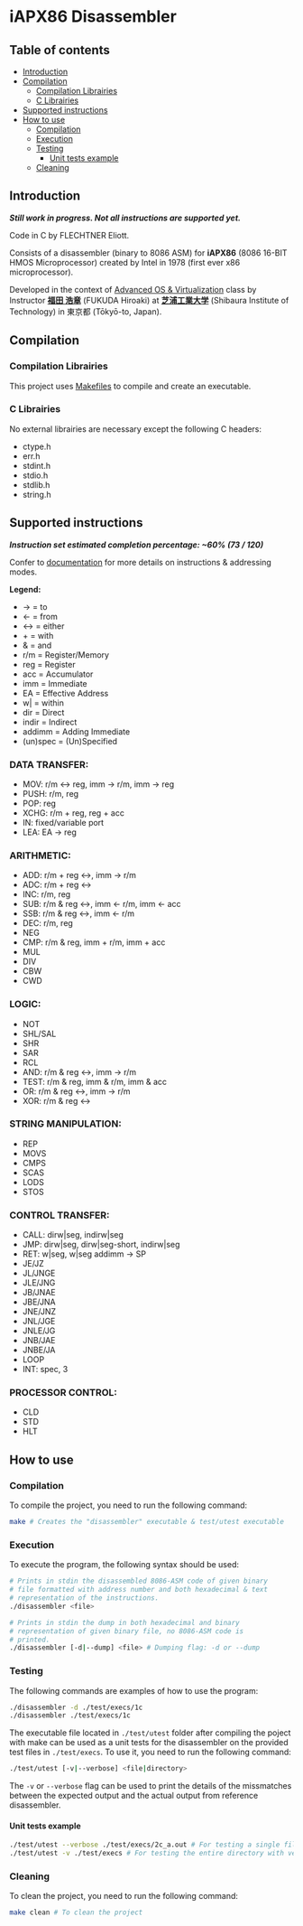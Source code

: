 # iAPX86 Disassembler

## Table of contents

- [Introduction](#introduction)
- [Compilation](#compilation)
  - [Compilation Librairies](#compilation-librairies)
  - [C Librairies](#c-librairies)
- [Supported instructions](#supported-instructions)
- [How to use](#how-to-use)
  - [Compilation](#compilation-1)
  - [Execution](#execution)
  - [Testing](#testing)
    - [Unit tests example](#unit-tests-example)
  - [Cleaning](#cleaning)

## Introduction

**_Still work in progress. Not all instructions are supported yet._**

Code in C by FLECHTNER Eliott.

Consists of a disassembler (binary to 8086 ASM) for **iAPX86** (8086 16-BIT HMOS Microprocessor) created by Intel in 1978 (first ever x86 microprocessor).

Developed in the context of [Advanced OS &amp; Virtualization](http://syllabus.sic.shibaura-it.ac.jp/syllabus/2023/din/138807.html?g=101) class by Instructor [**福田 浩章**](http://resea.shibaura-it.ac.jp/?2830ea708a1eddbb7e8bb6c2a366b751) (FUKUDA Hiroaki) at [**芝浦工業大学**](https://www.shibaura-it.ac.jp/en/) (Shibaura Institute of Technology) in 東京都 (Tōkyō-to, Japan).

## Compilation

### Compilation Librairies

This project uses [Makefiles](<https://www.wikiwand.com/en/Make_(software)>) to compile and create an executable.

### C Librairies

No external librairies are necessary except the following C headers:

- ctype.h
- err.h
- stdint.h
- stdio.h
- stdlib.h
- string.h

## Supported instructions

**_Instruction set estimated completion percentage: ~60% (73 / 120)_**

Confer to [documentation](./doc/iAPX86.pdf) for more details on instructions & addressing modes.

**Legend:**
- -> = to
- <- = from
- <-> = either
- \+ = with
- & = and
- r/m = Register/Memory
- reg = Register
- acc = Accumulator
- imm = Immediate
- EA = Effective Address
- w| = within
- dir = Direct
- indir = Indirect
- addimm = Adding Immediate
- (un)spec = (Un)Specified

### DATA TRANSFER:

- MOV: r/m <-> reg, imm -> r/m, imm -> reg
- PUSH: r/m, reg
- POP: reg
- XCHG: r/m + reg, reg + acc
- IN: fixed/variable port
- LEA: EA -> reg

### ARITHMETIC:

- ADD: r/m + reg <->, imm -> r/m
- ADC: r/m + reg <->
- INC: r/m, reg
- SUB: r/m & reg <->, imm <- r/m, imm <- acc
- SSB: r/m & reg <->, imm <- r/m
- DEC: r/m, reg
- NEG
- CMP: r/m & reg, imm + r/m, imm + acc
- MUL
- DIV
- CBW
- CWD

### LOGIC:

- NOT
- SHL/SAL
- SHR
- SAR
- RCL
- AND: r/m & reg <->, imm -> r/m
- TEST: r/m & reg, imm & r/m, imm & acc
- OR: r/m & reg <->, imm -> r/m
- XOR: r/m & reg <->

### STRING MANIPULATION:

- REP
- MOVS
- CMPS
- SCAS
- LODS
- STOS

### CONTROL TRANSFER:

- CALL: dirw|seg, indirw|seg
- JMP: dirw|seg, dirw|seg-short, indirw|seg
- RET: w|seg, w|seg addimm -> SP
- JE/JZ
- JL/JNGE
- JLE/JNG
- JB/JNAE
- JBE/JNA
- JNE/JNZ
- JNL/JGE
- JNLE/JG
- JNB/JAE
- JNBE/JA
- LOOP
- INT: spec, 3

### PROCESSOR CONTROL:

- CLD
- STD
- HLT

## How to use

### Compilation

To compile the project, you need to run the following command:

```bash
make # Creates the "disassembler" executable & test/utest executable
```

### Execution

To execute the program, the following syntax should be used:

```bash
# Prints in stdin the disassembled 8086-ASM code of given binary
# file formatted with address number and both hexadecimal & text
# representation of the instructions.
./disassembler <file>

# Prints in stdin the dump in both hexadecimal and binary
# representation of given binary file, no 8086-ASM code is
# printed.
./disassembler [-d|--dump] <file> # Dumping flag: -d or --dump
```

### Testing

The following commands are examples of how to use the program:

```bash
./disassembler -d ./test/execs/1c
./disassembler ./test/execs/1c
```

The executable file located in `./test/utest` folder after compiling the poject with make can be used as a unit tests for the disassembler on the provided test files in `./test/execs`. To use it, you need to run the following command:

```bash
./test/utest [-v|--verbose] <file|directory>
```

The `-v` or `--verbose` flag can be used to print the details of the missmatches between the expected output and the actual output from reference disassembler.

#### Unit tests example

```bash
./test/utest --verbose ./test/execs/2c_a.out # For testing a single file with verbose
./test/utest -v ./test/execs # For testing the entire directory with verbose
```

### Cleaning

To clean the project, you need to run the following command:

```bash
make clean # To clean the project
```
